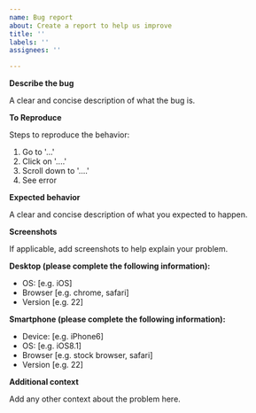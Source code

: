 ```yaml
---
name: Bug report
about: Create a report to help us improve
title: ''
labels: ''
assignees: ''

---
```


**Describe the bug**

A clear and concise description of what the bug is.

**To Reproduce**

Steps to reproduce the behavior:

1. Go to '...'
2. Click on '....'
3. Scroll down to '....'
4. See error

**Expected behavior**

A clear and concise description of what you expected to happen.

**Screenshots**

If applicable, add screenshots to help explain your problem.

**Desktop (please complete the following information):**

- OS: [e.g. iOS]
- Browser [e.g. chrome, safari]
- Version [e.g. 22]

**Smartphone (please complete the following information):**

- Device: [e.g. iPhone6]
- OS: [e.g. iOS8.1]
- Browser [e.g. stock browser, safari]
- Version [e.g. 22]

**Additional context**

Add any other context about the problem here.
